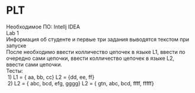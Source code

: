 # PLT  
  Необходимое ПО: Intellj IDEA  
  Lab 1  
  Информация об студенте и первые три задания выводятся текстом при запуске  
  После необходимо ввести колличество цепочек в языке L1, ввести по очередно сами цепочки, ввести колличество цепочек в языке L2, ввести сами цепочки.  
  Тесты:  
      &nbsp;1) L1 = { aa, bb, cc} L2 = {dd, ee, ff}  
      &nbsp;2) L2 = { abc, bcd, efg, gggg} L2 = { gtn, abc, bcd, ffff, fffff}  
